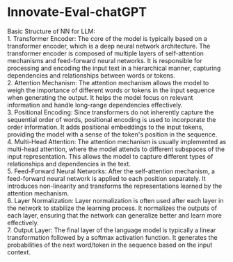# Innovate-Eval-chatGPT
Basic Structure of NN for LLM:  
    1. Transformer Encoder: The core of the model is typically based on a transformer encoder, which is a deep neural network architecture. The transformer encoder is composed of multiple layers of self-attention mechanisms and feed-forward neural networks. It is responsible for processing and encoding the input text in a hierarchical manner, capturing dependencies and relationships between words or tokens.  
    2. Attention Mechanism: The attention mechanism allows the model to weigh the importance of different words or tokens in the input sequence when generating the output. It helps the model focus on relevant information and handle long-range dependencies effectively.   
    3. Positional Encoding: Since transformers do not inherently capture the sequential order of words, positional encoding is used to incorporate the order information. It adds positional embeddings to the input tokens, providing the model with a sense of the token's position in the sequence.   
    4. Multi-Head Attention: The attention mechanism is usually implemented as multi-head attention, where the model attends to different subspaces of the input representation. This allows the model to capture different types of relationships and dependencies in the text.   
    5. Feed-Forward Neural Networks: After the self-attention mechanism, a feed-forward neural network is applied to each position separately. It introduces non-linearity and transforms the representations learned by the attention mechanism.   
    6. Layer Normalization: Layer normalization is often used after each layer in the network to stabilize the learning process. It normalizes the outputs of each layer, ensuring that the network can generalize better and learn more effectively.    
    7. Output Layer: The final layer of the language model is typically a linear transformation followed by a softmax activation function. It generates the probabilities of the next word/token in the sequence based on the input context.   
